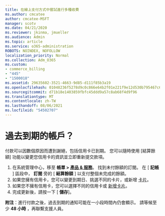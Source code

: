 ```yaml
---
title: 在線上支付方式中嘗試進行多種收費
ms.author: cmcatee
author: cmcatee-MSFT
manager: scotv
ms.date: 04/21/2020
ms.reviewer: jkinma, jmueller
ms.audience: Admin
ms.topic: article
ms.service: o365-administration
ROBOTS: NOINDEX, NOFOLLOW
localization_priority: Normal
ms.collection: Adm_O365
ms.custom:
- commerce_billing
- "445"
- "1500018"
ms.assetid: 29635602-3521-4663-9d85-d111f85b3a19
ms.openlocfilehash: 01048236f5278d9c0c866e64b2f01e221f9e12d530b795467c638387b111d85e
ms.sourcegitcommit: d71b18e1403859fbfc45ddd9a57c8ab68f4d9f96
ms.translationtype: MT
ms.contentlocale: zh-TW
ms.lasthandoff: 08/06/2021
ms.locfileid: "54502707"
---
```

# <a name="past-due-account"></a>過去到期的帳戶？

付款可以因數個原因而遭到謝絕，包括信用卡已到期。 您可以隨時使用 [結算餘額] 功能以變更您信用卡的資訊並立即重新提交款項。

1. 在系統管理中心，移至 **帳單 > [產品 & 服務](https://go.microsoft.com/fwlink/p/?linkid=842054)**。
找到未付餘額的訂閱。 在 [ **記帳** ] 區段中， **訂閱** 旁的 [ **結算餘額** ] 以支付整個未完成的餘額。
2. 如果您擁有信用卡，您可以變更到期日、挑選不同的卡片，或新增 [卡片](/microsoft-365/commerce/billing-and-payments/manage-payment-methods)。
3. 如果您不擁有信用卡，您可以選擇不同的信用卡或 [新增卡片](/microsoft-365/commerce/billing-and-payments/manage-payment-methods)。
4. 完成更新後，請按一下 [ **儲存**]。

**附注**：進行付款之後，過去到期的通知可能在一小段時間內仍會顯示。 請等候至少 **48 小時** ，再聯繫支援人員。
